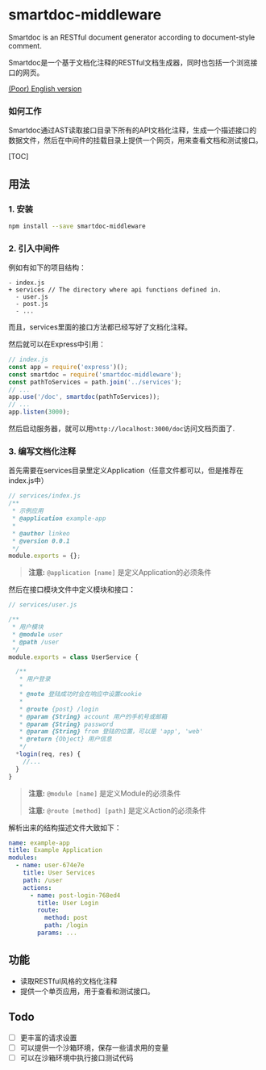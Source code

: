 # smartdoc-middleware

Smartdoc is an RESTful document generator according to document-style comment.

Smartdoc是一个基于文档化注释的RESTful文档生成器，同时也包括一个浏览接口的网页。

[(Poor) English version](https://github.com/linkeo/smartdoc-middleware/blob/master/README.eng.md)

### 如何工作

Smartdoc通过AST读取接口目录下所有的API文档化注释，生成一个描述接口的数据文件，然后在中间件的挂载目录上提供一个网页，用来查看文档和测试接口。

[TOC]

## 用法

### 1. 安装

```bash
npm install --save smartdoc-middleware
```

### 2. 引入中间件

例如有如下的项目结构：

```
- index.js
+ services // The directory where api functions defined in.
  - user.js
  - post.js
  - ...
```

而且，services里面的接口方法都已经写好了文档化注释。

然后就可以在Express中引用：

```js
// index.js
const app = require('express')();
const smartdoc = require('smartdoc-middleware');
const pathToServices = path.join('../services');
// ...
app.use('/doc', smartdoc(pathToServices));
// ...
app.listen(3000);
```

然后启动服务器，就可以用`http://localhost:3000/doc`访问文档页面了.

### 3. 编写文档化注释

首先需要在services目录里定义Application（任意文件都可以，但是推荐在index.js中）

```js
// services/index.js
/**
 * 示例应用
 * @application example-app
 *
 * @author linkeo
 * @version 0.0.1
 */
module.exports = {};
```

>   **注意:**  `@application [name]` 是定义Application的必须条件

然后在接口模块文件中定义模块和接口：

```js
// services/user.js

/**
 * 用户模块
 * @module user
 * @path /user
 */
module.exports = class UserService {

  /**
   * 用户登录
   *
   * @note 登陆成功时会在响应中设置cookie
   *
   * @route {post} /login
   * @param {String} account 用户的手机号或邮箱
   * @param {String} password
   * @param {String} from 登陆的位置，可以是 'app', 'web'
   * @return {Object} 用户信息
   */
  *login(req, res) {
    //...
  }
}
```

>   **注意:**  `@module [name]` 是定义Module的必须条件
>
>   **注意:**  `@route [method] [path]` 是定义Action的必须条件

解析出来的结构描述文件大致如下：

```yaml
name: example-app
title: Example Application
modules:
  - name: user-674e7e
    title: User Services
    path: /user
    actions:
      - name: post-login-768ed4
        title: User Login
        route:
          method: post
          path: /login
        params: ...
```



## 功能

- 读取RESTful风格的文档化注释
- 提供一个单页应用，用于查看和测试接口。

## Todo

- [ ] 更丰富的请求设置
- [ ] 可以提供一个沙箱环境，保存一些请求用的变量
- [ ] 可以在沙箱环境中执行接口测试代码
